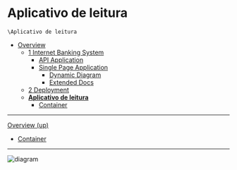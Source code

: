 # Aplicativo de leitura

`\Aplicativo de leitura`

* [Overview](../README.md)
  * [1 Internet Banking System](../1%20Internet%20Banking%20System/README.md)
    * [API Application](../1%20Internet%20Banking%20System/API%20Application/README.md)
    * [Single Page Application](../1%20Internet%20Banking%20System/Single%20Page%20Application/README.md)
      * [Dynamic Diagram](../1%20Internet%20Banking%20System/Single%20Page%20Application/Dynamic%20Diagram/README.md)
      * [Extended Docs](../1%20Internet%20Banking%20System/Single%20Page%20Application/Extended%20Docs/README.md)
  * [2 Deployment](../2%20Deployment/README.md)
  * [**Aplicativo de leitura**](../Aplicativo%20de%20leitura/README.md)
    * [Container](../Aplicativo%20de%20leitura/Container/README.md)

---

[Overview (up)](../README.md)

- [Container](../Aplicativo%20de%20leitura/Container/README.md)

---

![diagram](https://www.plantuml.com/plantuml/svg/0/TLBBJiCm4BnNwZyiFHMf91TEd5gL2f02L6ahn2boxLMxacC7Fuhet_I4GE8hycCuwIEWgASuCxCpwqc6rZ7ZV2wxdGjIN7g1i7Qki3TnRDXxj2AtzajlqN2j72eNSPt7J1XYQYDzuUFnzTLKCkKMZqaicKFh0fIDWvgHGXCLjNctaunUdnVpxELXVfybaxl9qst_iiAdQAnM_P7J9fiZLyHrbY0vRoZiDe1UnS2y_AefQAXUu58i3Dgm5WCDxgW9KA6LBNSRb52WP23hAGP2MyXHaD114_Kk_yUF9GKhF6OUNbivV8_3cqVmZYHj0seXTBIXyZESGeUhScS7KEvMdW62zDjsc5P2vwH8d_9gfFm9K3kpuIhxG90elnKdjh_6xCCwpFipgXvLQuTJoyZkyShaL0esdPpVlTj9KJO1vxzNYgogf9ffJpGLfyXnYMTKVxjfX4DKelwRVW40)